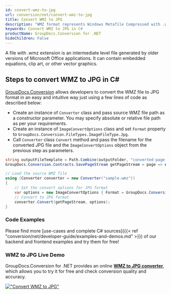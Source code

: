 ```yaml
---
id: convert-wmz-to-jpg
url: conversion/net/convert-wmz-to-jpg
title: Convert WMZ to JPG
description: "WMZ format represents Windows Metafile Compressed with .wmz extension. Learn how to convert WMZ to JPG file programmatically in C# language using GroupDocs.Conversion for .NET library."
keywords: Convert WMZ to JPG in C#
productName: GroupDocs.Conversion for .NET
hideChildren: False
---
```


A file with .wmz extension is an intermediate level file generated by older versions of Microsoft Office applications. It can contain embedded equations, clip art, or other vector graphics.

## Steps to convert WMZ to JPG in C#

[GroupDocs.Conversion](https://products.groupdocs.com/conversion/net) allows developers to convert the WMZ file to JPG format in an easy and intuitive way just using a few lines of code as described below:

* Create an instance of `Converter` class and pass source WMZ file path as a constructor parameter. You may specify absolute or relative file path as per your requirements. 
* Create an instance of `ImageConvertOptions` class and set `Format` property to `GroupDocs.Conversion.FileTypes.ImageFileType.Jpg`.
* Call `Converter` class `Convert` method and pass the filename for the converted JPG file and the `ImageConvertOptions` object from the previous step as parameters.

```csharp
string outputFileTemplate = Path.Combine(outputFolder, "converted-page-{0}.jpg");
GroupDocs.Conversion.Contracts.SavePageStream getPageStream = page => new FileStream(string.Format(outputFileTemplate, page), FileMode.Create);

// Load the source WMZ file
using (Converter converter = new Converter("sample.wmz"))
{
    // Set the convert options for JPG format
    var options = new ImageConvertOptions { Format = GroupDocs.Conversion.FileTypes.ImageFileType.Jpg };   
    // Convert to JPG format
    converter.Convert(getPageStream, options);
}
```

### Code Examples

Please find more [use-cases and complete C# sources]({{< ref "conversion/net/developer-guide/examples-and-demos.md" >}}) of our backend and frontend examples and try them for free!

### WMZ to JPG Live Demo

GroupDocs.Conversion for .NET provides an online [**WMZ to JPG converter**](https://products.groupdocs.app/conversion/wmz-to-jpg), which allows you to try it for free and check conversion quality and accuracy.

[!["Convert WMZ to JPG"](conversion/net/images/convert-to-jpg/convert-wmz-to-jpg.png)](https://products.groupdocs.app/conversion/wmz-to-jpg)
